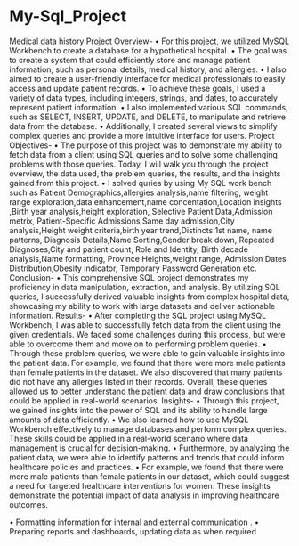 # My-Sql_Project
Medical data history
Project Overview-
•	For this project, we utilized MySQL Workbench to create a database for a hypothetical hospital. 
•	The goal was to create a system that could efficiently store and manage patient information, such as personal details, medical history, and allergies. 
•	I also aimed to create a user-friendly interface for medical professionals to easily access and update patient records.
•	To achieve these goals, I used a variety of data types, including integers, strings, and dates, to accurately represent patient information. 
•	I also implemented various SQL commands, such as SELECT, INSERT, UPDATE, and DELETE, to manipulate and retrieve data from the database. 
•	Additionally, I created several views to simplify complex queries and provide a more intuitive interface for users.
Project Objectives-
•	The purpose of this project was to demonstrate my ability to fetch data from a client using SQL queries and to solve some challenging problems with those queries. Today, I will walk you through the project overview, the data used, the problem queries, the results, and the insights gained from this project. 
•	I solved quries by using My SQL work bench such as Patient Demographics,allergies analysis,name filtering, weight range exploration,data enhancement,name concentation,Location insights ,Birth year analysis,height exploration, Selective Patient Data,Admission metrix, Patient-Specific Admissions,Same day admission,City analysis,Height weight criteria,birth year trend,Distincts 1st name, name patterns, Diagnosis Details,Name Sorting,Gender break down, Repeated Diagnoses,City and patient count, Role and Identity, Birth decade analysis,Name formatting, Province Heights,weight range, Admission Dates Distribution,Obesity indicator, Temporary Password Generation etc.
Conclusion-
•	This comprehensive SQL project demonstrates my proficiency in data manipulation, extraction, and analysis. By utilizing SQL queries, I successfully derived valuable insights from complex hospital data, showcasing my ability to work with large datasets and deliver actionable information.
Results-
•	After completing the SQL project using MySQL Workbench, I was able to successfully fetch data from the client using the given credentials. We faced some challenges during this process, but were able to overcome them and move on to performing problem queries.
•	Through these problem queries, we were able to gain valuable insights into the patient data. For example, we found that there were more male patients than female patients in the dataset. We also discovered that many patients did not have any allergies listed in their records. Overall, these queries allowed us to better understand the patient data and draw conclusions that could be applied in real-world scenarios.
Insights-
•	Through this project, we gained insights into the power of SQL and its ability to handle large amounts of data efficiently. 
•	We also learned how to use MySQL Workbench effectively to manage databases and perform complex queries. These skills could be applied in a real-world scenario where data management is crucial for decision-making.
•	Furthermore, by analyzing the patient data, we were able to identify patterns and trends that could inform healthcare policies and practices. 
•	For example, we found that there were more male patients than female patients in our dataset, which could suggest a need for targeted healthcare interventions for women. These insights demonstrate the potential impact of data analysis in improving healthcare outcomes.


•	Formatting information for internal and external communication . 
•	Preparing reports and dashboards, updating data as when required
